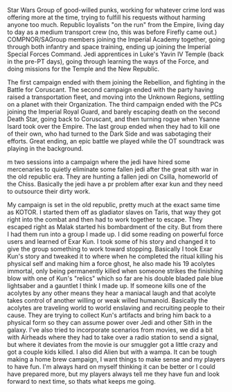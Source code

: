 Star Wars
Group of good-willed punks, working for whatever crime lord was offering more at the time, trying to fulfill his requests without harming anyone too much.
Republic loyalists "on the run" from the Empire, living day to day as a medium transport crew (no, this was before Firefly came out.)
COMPNOR/SAGroup members joining the Imperial Academy together, going through both infantry and space training, ending up joining the Imperial Special Forces Command.
Jedi apprentices in Luke's Yavin IV Temple (back in the pre-PT days), going through learning the ways of the Force, and doing missions for the Temple and the New Republic.
 
The first campaign ended with them joining the Rebellion, and fighting in the Battle for Coruscant.
The second campaign ended with the party having raised a transportation fleet, and moving into the Unknown Regions, settling on a planet with their Organization.
The third campaign ended with the PCs joining the Imperial Royal Guard, and barely escaping death on the second Death Star, going back to Coruscant, and then turning rogue when Ysanne Isard took over the Empire.
The last group ended when they had to kill one of their own, who had turned to the Dark Side and was sabotaging their efforts. Great ending, an epic battle we played while the OT soundtrack was playing in the background.


m two sessions into a campaign where the jedi have hired some mercenaries to quietly eliminate some fallen jedi after the great sith war in the old republic era. They are hunting a fallen jedi on Csilla, homeworld of the Chiss. Basically the jedi have a pr problem after exar kun and they need to outsource their dirty work.

My campaign is set in the old republic, pretty much at the exact same time as KOTOR. I started them off as gladiator slaves on Taris, that way they got right into the combat and then had to work together to escape. They escaped right as Malak started his bombardment of the city. But from there I had them run into a group I made up. I did some reading on powerful force users and learned of Exar Kun. I took some of his story and changed it to give the group something to work toward stopping. Basically I took Exar Kun's story and tweaked it to where when he completed the ritual killing his physical self and making him a force ghost, he also made his 19 acolytes immortal, only being permanently killed when someone strikes the finishing blow with one of Kun's "relics" which so far are his double bladed pale blue lightsaber and a gauntlet I think I made up. If someone kills one of the acolytes by any other means they hear a maniacal laugh and that acolyte takes control of another willing or weak willed humanoid. Basically the acolytes are traveling world to world enslaving and recruiting people to their cause. They are trying to collect Kun's artifacts and bring him back to a physical form so they can assume power over Jedi and other Sith in the galaxy. I've also tried to incorporate scenarios from movies, we did a bit with Airheads where they had to take over a radio station to send a signal, but where it deviates from the movie is our smuggler got a little crazy and got a couple kids killed. I also did Alien but with a wampa. It can be tough making a home brew campaign, I want things to make sense and my players to have fun. I'm always hard on myself thinking it can be better or I could have prepared more, but my players always tell me they have fun and look forward to next time, so thats what keeps me going.
